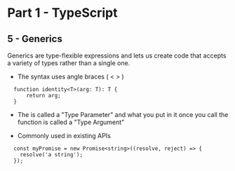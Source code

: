 # Part 1 - TypeScript
## 5 - Generics

Generics are type-flexible expressions and lets us create code that accepts a variety of types rather than a single one.

* The syntax uses angle braces ( < > )
```
  function identity<T>(arg: T): T {
      return arg;
  }
```
* The <T> is called a "Type Parameter" and what you put in it once you call the function is called a "Type Argument"

* Commonly used in existing APIs
```
  const myPromise = new Promise<string>((resolve, reject) => { 
    resolve('a string'); 
  });
```